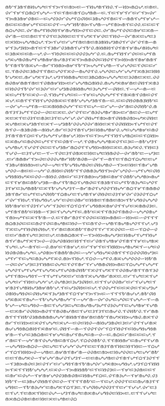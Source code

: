 ᜈᜀᜎᜂᜈᜎᜈᜐᜌᜌᜇᜎᜎᜅᜎᜇᜈᜅᜇᜑᜎᜐᜌᜈᜎᜐᜏۦᜎᜑᜐᜅᜈᜊᜌۦᜇᜈᜇۦᜏᜆᜎᜋᜎᜊᜈᜊᜎᜌᜌᜑᜎᜇᜎᜈᜇᜈᜎᜊᜌᜈᜈᜑᜇۦᜎᜇᜎᜋᜎᜆᜇᜆᜎᜅᜏᜆᜎᜅᜈᜂᜈᜋᜏᜈᜇᜑᜇᜌᜏᜂᜏᜆᜏᜌᜎᜊᜏᜐᜇᜂᜈᜌᜏᜎᜈᜇᜎᜑᜈᜈᜎᜌᜎᜋᜌᜑᜈᜇᜇᜇᜈᜋᜌᜎᜇᜇᜇᜏᜎᜑᜌᜆᜐᜀᜈᜅᜎᜌᜈᜑᜌᜎᜈᜅᜈᜎᜇᜏᜏۦᜇᜇᜇᜎᜈᜊᜌᜏᜇۦᜏᜆᜈᜌᜎᜐᜏᜐᜎᜋᜈᜌᜐᜅᜏᜎᜇᜏᜇۦᜏᜆᜈᜌᜎᜏᜏᜇᜈᜋᜇᜁᜈᜑᜏᜆᜈᜑᜇᜇᜈᜇᜎᜎᜏᜎᜇᜂᜏᜐᜇᜇᜎᜎᜌᜁᜎᜋᜏᜇᜎᜐᜏᜑᜏᜆᜈᜁᜇᜌᜇᜂᜇᜁᜐᜅᜌᜌᜈᜊᜌۦᜎᜅᜎᜉᜇᜆᜌᜎᜈᜇᜈᜇᜈᜂᜈᜐᜌᜂᜈᜏᜎᜆᜏᜆᜏᜎᜈᜑᜈᜋᜎᜂᜌᜂᜐᜅᜈᜎᜇᜎᜎᜂᜈᜆᜏᜂᜈᜈᜎᜉᜎᜀᜏۦᜈᜐᜈᜐᜎᜏᜎᜈᜎᜋᜈᜉᜈᜐᜌᜇᜇᜂᜈᜁᜇᜇᜈᜑᜌۦᜏᜑᜎᜐᜏᜇᜇᜇᜏᜏᜏᜂᜌᜆᜏۦᜇۦᜈᜌᜎᜐᜎᜆᜏᜇᜇᜌᜎᜈᜌᜁᜌᜈᜏᜈᜌᜎᜌᜈᜈᜋᜈᜉᜈᜂᜎᜁᜎᜅᜈᜈᜏᜏᜇᜐᜏᜎᜎᜅᜐᜅᜈᜎᜈᜋᜈᜈᜎᜀᜎᜈᜎᜀᜈᜁᜌᜑᜈᜆᜎᜐᜈᜅᜈᜋᜎᜀᜎᜅᜌᜌᜎᜌᜈᜑᜎᜉᜌᜏᜇᜎᜏᜇᜇᜆᜇۦᜎᜈᜏᜏᜇᜂᜈᜏᜎᜎᜈᜇᜌᜏᜎᜁᜏᜑᜈᜌᜏᜎᜏۦᜌᜌᜏᜇᜌᜆᜌᜌᜎᜁᜈᜂᜇᜐᜐᜀᜌᜁᜇۦᜈᜆᜌᜁᜎᜂᜌۦᜌᜂᜎᜐᜈᜈᜌᜇᜇᜂᜈᜊᜈᜅᜌᜌᜌᜇᜇᜂᜏᜈᜇᜁᜇۦᜏᜏᜈᜏᜈᜋᜈᜈᜎᜈᜇᜎᜏᜈᜈᜋᜐᜅᜇᜆᜌᜌᜈᜊᜈᜐᜏۦᜈᜌᜌᜁᜈᜋᜈᜇᜏᜐᜎᜁᜈᜂᜇᜐᜏᜏᜎᜀᜏᜆᜇᜂᜏᜆᜇᜆᜌᜂᜈᜏᜈᜐᜈᜌᜇᜂᜌᜌᜎᜑᜏᜐᜇۦᜎᜑᜌᜑᜈᜑᜇᜁᜇᜌᜎᜀᜇᜁᜏᜑᜏۦᜎᜐᜌᜎᜌᜇᜇᜑᜎᜋᜇᜌᜏᜌᜌᜎᜎᜎᜈᜁᜈᜎᜏᜈᜇᜏᜎᜁᜌۦᜇᜈᜎᜎᜎᜐᜎᜌᜏᜏᜈᜁᜇᜎᜈᜀᜌᜌᜌᜂᜈᜎᜈᜑᜇۦᜇᜇᜏᜐᜏᜈᜈᜂᜐᜀᜇᜑᜏᜆᜌᜑᜌᜎᜈᜑᜇᜁᜈᜐᜈᜏᜌᜆᜎᜇᜎᜇᜌᜑᜇᜆᜌᜑᜏᜆᜈᜇᜏᜏᜐᜀᜏۦᜈᜈᜎᜂᜎᜂᜌᜎᜎᜊᜏᜑᜏᜇᜇᜁᜇۦᜏᜆᜏᜎᜇᜆᜈᜂᜏᜌᜈᜆᜈᜅᜇᜆᜈᜇᜏᜑᜇᜌᜎᜁᜇᜁᜎᜇᜏᜂᜎᜇᜈᜂᜇᜂᜎᜇᜌᜆᜌۦᜏᜆᜏᜐᜌᜎᜈᜅᜈᜎᜏᜐᜈᜏᜈᜅᜌᜁᜏᜐᜇᜁᜌᜈᜇᜁᜌᜂᜈᜎᜇᜁᜎᜑᜌᜂᜈᜀᜏᜏᜌᜏᜏᜆᜈᜐᜇᜁᜎᜏᜏᜐᜐᜅᜎᜌᜎᜇᜏᜎᜈᜎᜏᜑᜈᜂᜈᜏᜈᜑᜈᜐᜌۦᜈᜆᜇᜂᜏᜎᜈᜎᜌᜂᜇᜐᜈᜌᜈᜋᜏۦᜌᜇᜌᜌᜈᜋᜇᜈᜏᜂᜎᜈᜎᜈᜎᜊᜇᜎᜌᜂᜌᜌᜎᜉᜈᜋᜌۦᜐᜅᜎᜇᜎᜅᜌᜎᜎᜐᜎᜌᜈᜊᜇᜇᜎᜊᜐᜅᜇᜁᜈᜉᜇᜈᜏᜏᜇᜌᜎᜎᜎᜇᜏᜈᜎᜑᜌۦᜎᜏᜈᜌᜌᜌᜈᜁᜏᜎᜇᜂᜇᜑᜈᜀᜌᜂᜎᜌᜌᜈᜌۦᜎᜉᜏᜎᜏᜇᜇᜎᜌᜂᜈᜆᜈᜊᜏᜎᜎᜌᜐᜅᜈᜐᜇᜁᜇۦᜈᜂᜌᜁᜏۦᜎᜐᜇᜂᜎᜉᜏᜑᜇᜂᜎᜉᜇᜑᜎᜑᜎᜏᜇᜂᜎᜏᜈᜁᜇᜐᜇᜌᜇᜐᜈᜏᜏᜑᜏᜆᜈᜀᜇᜑᜌᜂᜇۦᜇᜆᜈᜈᜈᜆᜎᜅᜏᜇᜏᜏᜏᜌᜈᜆᜐᜀᜈᜏᜈᜑᜏᜆᜎᜑᜈᜎᜇᜎᜈᜊᜎᜊᜌᜇᜇᜌᜎᜂᜈᜉᜈᜐᜈᜅᜇᜌᜏᜑᜌᜇᜎᜀᜌᜐᜌᜈᜏᜇᜏᜐᜌᜈᜏᜑᜎᜅᜇᜐᜇᜎᜈᜆᜌᜈᜌᜏᜏᜑᜈᜇᜇᜑᜌᜆᜏۦᜈᜐᜇᜏᜐᜀᜎᜎᜏᜈᜈᜂᜌᜐᜎᜅᜏᜆᜌᜏᜏᜑᜌᜎᜌᜇᜏᜐᜌᜐᜈᜐᜌᜁᜇᜏᜏᜑᜈᜐᜏۦᜏᜈᜇᜆᜇᜂᜎᜈᜈᜅᜌᜂᜈᜇᜈᜋᜎᜏᜈᜀᜌᜌᜈᜅᜈᜌᜇᜎᜎᜋᜈᜇᜈᜀᜌᜂᜈᜑᜈᜉᜎᜀᜈᜊᜎᜌᜈᜏᜇᜎᜈᜂᜈᜎᜇᜌᜎᜀᜈᜂᜌᜇᜌᜏᜎᜂᜎᜋᜇᜂᜌᜈᜈᜀᜇᜁᜎᜀᜌᜌᜌᜂᜎᜑᜈᜆᜈᜏᜎᜌᜏᜏᜎᜐᜌᜆᜈᜊᜎᜋᜎᜈᜈᜈᜏᜂᜈᜎᜈᜆᜇᜌᜎᜇᜌᜏᜐᜀᜎᜊᜈᜉᜇᜎᜌᜈᜎᜋᜏᜐᜏᜇᜏᜂᜎᜋᜏᜆᜏᜂᜏᜏᜎᜊᜌᜆᜏᜆᜎᜐᜌۦᜎᜐᜌᜐᜌۦᜌᜆᜇᜏᜇᜏᜈᜆᜇᜐᜈᜇᜎᜈᜈᜇᜈᜅᜎᜀᜌᜐᜏᜌᜌᜏᜐᜀᜈᜋᜇᜎᜏᜂᜎᜆᜌᜆᜎᜂᜏᜇᜎᜊᜎᜊᜎᜆᜌᜐᜈᜁᜈᜋᜏᜎᜎᜉᜇᜁᜈᜈᜏᜂᜇۦᜌᜎᜈᜎᜈᜀᜇᜐᜈᜑᜎᜂᜇᜎᜌᜌᜌᜎᜇۦᜈᜀᜇᜁᜎᜎᜈᜂᜏᜎᜈᜈᜏᜑᜌᜌᜏᜈᜌᜎᜈᜅᜌᜎᜇᜁᜎᜀᜈᜑᜏۦᜇᜎᜈᜆᜈᜂᜎᜎᜏᜏᜇᜇᜐᜅᜈᜈᜇᜑᜐᜅᜇᜑᜏᜎᜎᜎᜈᜊᜈᜂᜏᜇᜇᜇᜈᜏᜎᜏᜇᜈᜌᜈᜇᜐᜏᜑᜎᜇᜈᜎᜏᜑᜌᜈᜎᜈᜌᜈᜌᜏᜎᜎᜌۦᜌᜂᜎᜁᜇᜌᜎᜐᜏᜐᜏᜐᜌۦᜎᜆᜈᜇᜈᜁᜈᜀᜎᜈᜏᜎᜎᜆᜎᜁᜏᜏᜇᜑᜇᜑᜎᜊᜏᜑᜏᜇᜇᜆᜈᜈᜎᜌᜇᜂᜇᜇᜌۦᜇᜈᜈᜊᜈᜁᜎᜑᜎᜅᜐᜅᜈᜌᜌᜂᜇᜐᜈᜉᜎᜌᜎᜐᜌᜈᜎᜆᜈᜌᜎᜁᜎᜅᜏᜑᜏᜂᜌᜏᜈᜐᜇᜐᜎᜎᜇᜆᜏᜈᜎᜌᜈᜋᜏᜎᜈᜎᜎᜋᜇᜌᜈᜁᜎᜌᜇۦᜌᜑᜈᜎᜇᜑᜏۦᜈᜋᜇᜎᜈᜋᜌۦᜇᜆᜎᜋᜎᜇᜎᜐᜐᜅᜌᜈᜌᜁᜎᜑᜌᜇᜏᜐᜏᜈᜏᜈᜌᜌᜇۦᜌᜏᜈᜅᜎᜈᜈᜀᜈᜏᜇᜑᜌᜆᜌᜐᜌᜁᜏᜈᜎᜎᜎᜊᜏᜏᜏᜐᜌᜂᜇᜌᜎᜆᜎᜇᜌᜇᜈᜂᜌᜌᜎᜁᜏۦᜈᜅᜎᜐᜌۦᜎᜊᜏᜑᜌᜎᜏۦᜈᜁᜌᜌᜏᜏᜏᜑᜐᜀᜈᜑᜏᜇᜏᜆᜌᜂᜇᜂᜎᜐᜈᜇᜏᜌᜇᜎᜏᜎᜈᜆᜎᜆᜌᜈᜈᜏᜐᜅᜈᜇᜎᜊᜌᜌᜎᜌᜌᜎᜌᜌᜏᜎᜌᜎᜌᜌᜎᜌᜌᜁᜌᜎᜌᜏᜈᜏᜐᜀᜎᜁᜏᜎᜌᜁᜎᜎᜏᜏᜈᜉᜈᜎᜎᜈᜎᜂᜏᜌᜎᜎᜈᜅᜌᜐᜎᜑᜎᜎᜌᜎᜌᜁᜇᜆᜇᜈᜎᜁᜌᜌᜈᜆᜈᜁᜇۦᜇᜆᜎᜌᜇᜁᜎᜌᜌᜌᜇᜆᜎᜐᜇᜌᜌᜆᜌۦᜏᜌᜈᜂᜇᜂᜌᜂᜏᜐᜇۦᜇᜎᜎᜉᜏᜏᜈᜆᜇᜆᜎᜉᜌᜇᜎᜋᜈᜂᜎᜌᜈᜐᜌᜂᜈᜋᜈᜀᜌۦᜎᜇᜌᜂᜏᜐᜇᜇᜌۦᜎᜏᜏᜌᜎᜇᜇᜁᜏᜇᜎᜁᜌᜂᜌᜏᜈᜐᜌᜐᜏᜇᜏᜐᜌᜁᜎᜂᜌᜂᜈᜎᜎᜊᜎᜋᜎᜅᜎᜅᜇᜑᜎᜎᜎᜀᜈᜉᜌۦᜈᜀᜏᜐᜌᜁᜈᜁᜎᜈᜌᜑᜎᜀᜌᜌᜌᜈᜌᜆᜎᜑᜌᜆᜈᜑᜏᜆᜏᜌᜇᜌᜏᜇᜎᜌᜌᜑᜎᜑᜈᜀᜌᜑᜌᜇᜌᜐᜏᜑᜈᜇᜎᜌᜌᜂᜇᜌᜇᜈᜌᜈᜌᜂᜌᜎᜏᜂᜏᜌᜎᜇᜌᜌᜈᜋᜎᜌᜈᜑᜇᜁᜈᜆᜏᜏᜐᜅᜈᜏᜎᜎᜈᜏᜈᜉᜈᜇᜎᜉᜇᜂᜎᜂᜎᜇᜈᜉᜏۦᜎᜏᜐᜀᜏۦᜎᜆᜈᜈᜈᜎᜎᜎᜐᜀᜏᜂᜈᜈᜈᜈᜈᜌᜌᜆᜈᜐᜈᜎᜈᜋᜈᜇᜈᜀᜎᜈᜌᜁᜐᜅᜌᜈᜏۦᜈᜁᜎᜏᜈᜆᜎᜇᜐᜅᜇᜁᜏᜎᜌᜌᜇᜁᜌᜑᜇᜏᜇᜐᜏᜑᜈᜐᜌᜂᜈᜏᜇᜂᜇᜆᜏᜎᜎᜉᜈᜁᜈᜉᜌᜐᜈᜊᜈᜐᜎᜁᜈᜋᜇۦᜏᜐᜎᜑᜈᜑᜎᜏᜏᜎᜏᜆᜎᜊᜎᜐᜏᜎᜇᜐᜌᜐᜌᜐᜈᜋᜈᜑᜎᜉᜇᜂᜈᜊᜈᜇᜎᜋᜌᜇᜈᜉᜎᜈᜌᜇᜈᜑᜏᜑᜇۦᜈᜊᜇᜆᜈᜇᜇᜇᜌۦᜎᜆᜈᜇᜎᜑᜌᜆᜈᜎᜏᜌᜌᜈᜇᜈᜎᜊᜌۦᜎᜊᜏᜏᜈᜀᜏۦᜎᜎᜈᜐᜈᜆᜇᜈᜌᜎᜎᜉᜈᜑᜌᜌᜐᜅᜈᜊᜏᜑᜏᜇᜌᜇᜎᜉᜌᜆᜏᜌᜎᜇᜇᜎᜈᜂᜎᜈᜎᜐᜇᜐᜎᜐᜇᜑᜎᜊᜌᜆᜎᜊᜎᜐᜐᜅᜏᜑᜌᜈᜇۦᜈᜋᜈᜎᜈᜆᜈᜑᜏᜏᜈᜇᜈᜅᜇᜐᜌᜏᜏᜇᜌᜇᜌᜆᜈᜀᜇᜇᜎᜈᜌᜁᜏᜑᜎᜋᜌᜆᜈᜉᜏᜎᜌᜂᜎᜑᜇᜇᜈᜌᜌᜈᜇᜏᜎᜈᜎᜌᜎᜊᜎᜂᜏᜎᜎᜑᜎᜂᜈᜅᜈᜏᜇᜂᜇᜏᜎᜆᜇᜆᜌᜐᜎᜈᜎᜀᜈᜌᜏᜆᜌᜁᜈᜅᜌᜐᜌۦᜌᜂᜎᜊᜎᜐᜐᜅᜎᜁᜎᜎᜐᜀᜌᜌᜌۦᜇᜁᜏᜑᜎᜅᜈᜐᜈᜀᜇᜎᜇᜐᜏᜂᜇᜑᜎᜋᜇᜂᜏᜈᜇᜇᜎᜇᜈᜆᜇᜏᜌᜑᜎᜋᜈᜋᜌᜏᜏᜂᜈᜈᜏᜈᜇᜐᜈᜌᜎᜊᜇۦᜏᜎᜈᜂᜌᜑᜎᜋᜈᜌᜏۦᜏᜂᜐᜀᜎᜑᜇᜂᜈᜉᜏᜐᜈᜎᜏᜇᜏᜑᜎᜎᜎᜎᜈᜀᜇᜑᜎᜇᜌۦᜏᜏᜏᜎᜇᜇᜈᜉᜈᜂᜎᜎᜌᜐᜇᜑᜎᜀᜈᜂᜌᜆᜇᜈᜌᜁᜎᜊᜎᜂᜇۦᜎᜌᜏᜐᜌᜏᜏᜂᜎᜎᜇᜆᜎᜉᜌۦᜏᜆᜇᜂᜇᜎᜌۦᜎᜇᜈᜁᜎᜐᜇᜏᜌᜑᜌᜂᜎᜈᜌᜇᜈᜁᜈᜉᜌᜐᜏᜇᜐᜅᜇۦᜇᜎᜎᜉᜌᜇᜈᜁᜈᜊᜏᜈᜇᜈᜇᜐᜇᜁᜇᜌᜈᜇᜏᜊ
